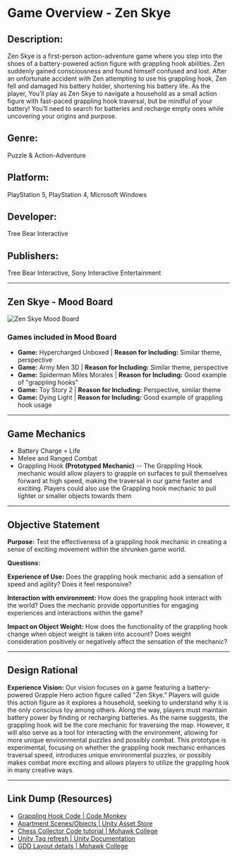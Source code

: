 # Game Overview - Zen Skye

## Description:
Zen Skye is a first-person action-adventure game where you step into the shoes of a battery-powered action figure with grappling hook abilities. Zen suddenly gained consciousness and found himself confused and lost. After an unfortunate accident with Zen attempting to use his grappling hook, Zen fell and damaged his battery holder, shortening his battery life.
As the player, You’ll play as Zen Skye to navigate a household as a small action figure with fast-paced grappling hook traversal, but be mindful of your battery! You’ll need to search for batteries and recharge empty ones while uncovering your origins and purpose.

## Genre:
Puzzle & Action-Adventure

## Platform:
PlayStation 5, PlayStation 4, Microsoft Windows

## Developer: 
Tree Bear Interactive

## Publishers:
Tree Bear Interactive, Sony Interactive Entertainment

---
## Zen Skye - Mood Board

![Zen Skye Mood Board](https://imgur.com/oz8Rm6W.jpg)

### Games included in Mood Board
- **Game:** Hypercharged Unboxed | **Reason for Including:** Similar theme, perspective
- **Game:** Army Men 3D | **Reason for Including:** Similar theme, perspective
- **Game:** Spiderman Miles Morales | **Reason for Including:** Good example of "grappling hooks"
- **Game:** Toy Story 2 | **Reason for Including:** Perspective, similar theme
- **Game:** Dying Light | **Reason for Including:** Good example of grappling hook usage

---

## Game Mechanics

- Battery Charge = Life
- Melee and Ranged Combat
- Grappling Hook **(Prototyped Mechanic)**
-- The Grappling Hook mechanic would allow players to grapple on surfaces to pull themselves forward at high speed, making the traversal in our game faster and exciting. Players could also use the Grappling hook mechanic to pull lighter or smaller objects towards them

---

## Objective Statement
**Purpose:** Test the effectiveness of a grappling hook mechanic in creating a sense of exciting movement within the shrunken game world.

**Questions:**

**Experience of Use:** Does the grappling hook mechanic add a sensation of speed and agility? Does it feel responsive? 

**Interaction with environment:** How does the grappling hook interact with the world? Does the mechanic provide opportunities for engaging experiences and interactions within the game?

**Impact on Object Weight:** How does the functionality of the grappling hook change when object weight is taken into account? Does weight consideration positively or negatively affect the sensation of the mechanic?

---

## Design Rational

**Experience Vision:** 
Our vision focuses on a game featuring a battery-powered Grapple Hero action figure called "Zen Skye." Players will guide this action figure as it explores a household, seeking to understand why it is the only conscious toy among others. Along the way, players must maintain battery power by finding or recharging batteries. As the name suggests, the grappling hook will be the core mechanic for traversing the map. However, it will also serve as a tool for interacting with the environment, allowing for more unique environmental puzzles and possibly combat. This prototype is experimental, focusing on whether the grappling hook mechanic enhances traversal speed, introduces unique environmental puzzles, or possibly makes combat more exciting and allows players to utilize the grappling hook in many creative ways.

---

## Link Dump (Resources)
- [Grappling Hook Code | Code Monkey](https://www.youtube.com/watch?v=twMkGTqyZvI)
- [Apartment Scenes/Objects | Unity Asset Store](https://assetstore.unity.com/packages/3d/environments/apartment-kit-124055)
- [Chess Collector Code tutorial | Mohawk College](https://mycanvas.mohawkcollege.ca/courses/99819/modules)
- [Unity Tag refresh | Unity Documentation](https://docs.unity3d.com/Manual/Tags.html)
- [GDD Layout details | Mohawk College](https://docs.google.com/document/d/1VWy6HfrUwu70FdWf2XzHdUgJ0oVc7IxVea6LclSAKbM/edit?usp=sharing)
